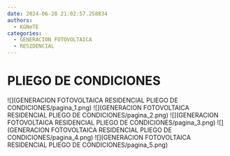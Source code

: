 ```yaml
---
date: 2024-06-28 21:02:57.258834
authors:
  - KGNeTE
categories:
  - GENERACION FOTOVOLTAICA
  - RESIDENCIAL
---
```

# PLIEGO DE CONDICIONES
![](GENERACION FOTOVOLTAICA RESIDENCIAL PLIEGO DE CONDICIONES/pagina_1.png)
![](GENERACION FOTOVOLTAICA RESIDENCIAL PLIEGO DE CONDICIONES/pagina_2.png)
![](GENERACION FOTOVOLTAICA RESIDENCIAL PLIEGO DE CONDICIONES/pagina_3.png)
![](GENERACION FOTOVOLTAICA RESIDENCIAL PLIEGO DE CONDICIONES/pagina_4.png)
![](GENERACION FOTOVOLTAICA RESIDENCIAL PLIEGO DE CONDICIONES/pagina_5.png)

